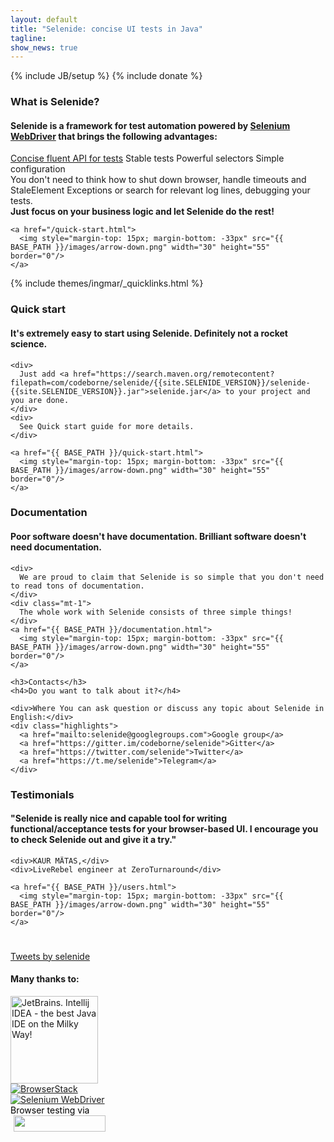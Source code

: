 ```yaml
---
layout: default
title: "Selenide: concise UI tests in Java"
tagline:
show_news: true
---
```

{% include JB/setup %}
{% include donate %}

<div class="short wiki">
  <div class="wrapper-color-content">
    <h3>What is Selenide?</h3>
    <h4>Selenide is a framework for test automation powered by <a href="https://docs.seleniumhq.org/projects/webdriver/" target="_blank">Selenium WebDriver</a> that brings the following advantages:</h4>
    <div class="highlights">
      <a href="/documentation.html">Concise fluent API for tests</a>
      <span>Stable tests</span>
      <span>Powerful selectors</span>
      <span>Simple configuration</span>
    </div>
    <div class="mt-1">
      You don't need to think how to shut down browser, handle timeouts and StaleElement Exceptions or search for relevant log lines, debugging your tests.
    </div>
    <div class="mt-1">
      <b> Just focus on your business logic and let Selenide do the rest! </b>
    </div>

    <a href="/quick-start.html">
      <img style="margin-top: 15px; margin-bottom: -33px" src="{{ BASE_PATH }}/images/arrow-down.png" width="30" height="55" border="0"/>
    </a>
  </div>
</div>

{% include themes/ingmar/_quicklinks.html %}


<div class="short howto">
  <div class="wrapper-color-content">
    <h3>Quick start</h3>
    <h4>It's extremely easy to start using Selenide. Definitely not a rocket science.</h4>

    <div>
      Just add <a href="https://search.maven.org/remotecontent?filepath=com/codeborne/selenide/{{site.SELENIDE_VERSION}}/selenide-{{site.SELENIDE_VERSION}}.jar">selenide.jar</a> to your project and you are done.
    </div>
    <div>
      See Quick start guide for more details.
    </div>

    <a href="{{ BASE_PATH }}/quick-start.html">
      <img style="margin-top: 15px; margin-bottom: -33px" src="{{ BASE_PATH }}/images/arrow-down.png" width="30" height="55" border="0"/>
    </a>
  </div>
</div>

<div class="short docs">
  <div class="wrapper-color-content">
    <h3>Documentation</h3>
    <h4>
      Poor software <span class="bold">doesn't have</span> documentation.
      Brilliant software <span class="bold">doesn't need</span> documentation.
    </h4>

    <div>
      We are proud to claim that Selenide is so simple that you don't need to read tons of documentation.
    </div>
    <div class="mt-1">
      The whole work with Selenide consists of three simple things!
    </div>
    <a href="{{ BASE_PATH }}/documentation.html">
      <img style="margin-top: 15px; margin-bottom: -33px" src="{{ BASE_PATH }}/images/arrow-down.png" width="30" height="55" border="0"/>
    </a>

  </div>
</div>

<div class="short feedback">
  <div class="wrapper-color-content">
  
    <h3>Contacts</h3>
    <h4>Do you want to talk about it?</h4>
  
    <div>Where You can ask question or discuss any topic about Selenide in English:</div>
    <div class="highlights">
      <a href="mailto:selenide@googlegroups.com">Google group</a>
      <a href="https://gitter.im/codeborne/selenide">Gitter</a>
      <a href="https://twitter.com/selenide">Twitter</a>
      <a href="https://t.me/selenide">Telegram</a>
    </div>
  
  </div>
</div>

<div class="short testimonials">
  <div class="wrapper-color-content">
    <h3>Testimonials</h3>
    <h4>"Selenide is really nice and capable tool for writing functional/acceptance tests for your browser-based UI. I encourage you to check Selenide out and give it a try."</h4>

    <div>KAUR MÄTAS,</div>
    <div>LiveRebel engineer at ZeroTurnaround</div>

    <a href="{{ BASE_PATH }}/users.html">
      <img style="margin-top: 15px; margin-bottom: -33px" src="{{ BASE_PATH }}/images/arrow-down.png" width="30" height="55" border="0"/>
    </a>
  </div>
</div>

<div class="wrapper-content center" style="padding-top: 25px;">
  <a class="twitter-timeline" href="https://twitter.com/selenide?ref_src=twsrc%5Etfw">Tweets by selenide</a>
  <script async src="https://platform.twitter.com/widgets.js" charset="utf-8"></script>
</div>

<a name="thanks"></a>
<div class="short thanks">
  <h4>Many thanks to:</h4>
  <div id="sponsors">
    <div class="sponsor">
      <a href="https://www.jetbrains.com/?from=selenide.org" target="_blank">
        <img src="{{BASE_PATH}}/images/jetbrains.svg" height="140px" alt="JetBrains. Intellij IDEA - the best Java IDE on the Milky Way!"/>
      </a>
    </div>
    <div class="sponsor">
      <a href="https://www.browserstack.com/?utm_source=selenide&utm_medium=partnered" target="_blank">
        <img src="https://www.browserstack.com/images/mail/browserstack-logo-footer.png" alt="BrowserStack"/>
      </a>
    </div>
    <div class="sponsor">
      <a href="http://www.seleniumhq.org/" target="_blank">
        <img src="{{BASE_PATH}}/images/selenium-logo.png" alt="Selenium WebDriver"/>
      </a>
    </div>
    <div class="sponsor" style="color: black;">
      Browser testing via <a href="https://www.lambdatest.com/" target="_blank"><br/>
      <img src="https://www.lambdatest.com/support/img/logo.svg" style="vertical-align: middle;margin-left:5px" width="147" height="26" />
      </a>
    </div>
  </div>
</div>
